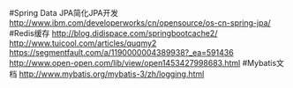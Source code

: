 #Spring Data JPA简化JPA开发
    http://www.ibm.com/developerworks/cn/opensource/os-cn-spring-jpa/
#Redis缓存
    http://blog.didispace.com/springbootcache2/
    http://www.tuicool.com/articles/quqmy2
    https://segmentfault.com/a/1190000004389938?_ea=591436
    http://www.open-open.com/lib/view/open1453427998683.html
#Mybatis文档
    http://www.mybatis.org/mybatis-3/zh/logging.html